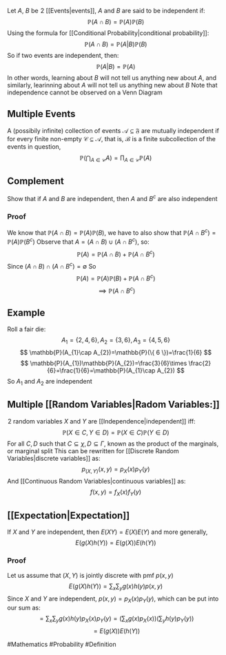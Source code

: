 Let $A$, $B$ be $\hspace{0pt}2$ [[Events|events]], $A$ and $B$ are said to be independent if:
$$
\mathbb{P}(A\cap B)=\mathbb{P}(A)\mathbb{P}(B)
$$
Using the formula for [[Conditional Probability|conditional probability]]:
$$
\mathbb{P}(A\cap B)=\mathbb{P}(A|B)\mathbb{P}(B)
$$
So if two events are independent, then:
$$
\mathbb{P}(A|B)=\mathbb{P}(A)
$$
In other words, learning about $B$ will not tell us anything new about $A$, and similarly, learinning about $A$ will not tell us anything new about $B$
Note that independence cannot be observed on a Venn Diagram
## Multiple Events
A (possibily infinite) collection of events $\mathcal{A}\subseteq \mathfrak{F}$ are mutually independent if for every finite non-empty $\mathcal{C}\subseteq \mathcal{A}$, that is, $\mathcal{B}$ is a finite subcollection of the events in question,
$$
\mathbb{P}\left( \bigcap_{A\in \mathcal{C}}A \right)=\prod_{A\in \mathcal{C}}\mathbb{P}(A)
$$

## Complement
Show that if $A$ and $B$ are independent, then $A$ and $B^{c}$ are also independent
### Proof
We know that $\mathbb{P}(A\cap B)=\mathbb{P}(A)\mathbb{P}(B)$, we have to also show that $\mathbb{P}(A\cap B^{c})=\mathbb{P}(A)\mathbb{P}(B^{c})$
Observe that $A=(A\cap B)\cup (A\cap B^{c})$, so:
$$
\mathbb{P}(A)=\mathbb{P}(A\cap B)+\mathbb{P}(A\cap B^{c})
$$
Since $(A\cap B)\cap(A\cap B^{c})=\emptyset$
So
$$
\mathbb{P}(A)=\mathbb{P}(A)\mathbb{P}(B)+\mathbb{P}(A\cap B^{c})
$$
$$
\implies \mathbb{P}(A\cap B^{c})
$$
## Example
Roll a fair die:
$$
A_{1}=\{ 2,4,6 \},A_{2}=\{ 3,6 \},A_{3}=\{ 4,5,6\}
$$
$$
\mathbb{P}(A_{1}\cap A_{2})=\mathbb{P}(\{ 6 \})=\frac{1}{6}
$$
$$
\mathbb{P}(A_{1})\mathbb{P}(A_{2})=\frac{3}{6}\times \frac{2}{6}=\frac{1}{6}=\mathbb{P}(A_{1}\cap A_{2})
$$
So $A_{1}$ and $A_{2}$ are independent
## Multiple [[Random Variables|Radom Variables:]]
$\hspace{0pt}2$ random variables $X$ and $Y$ are [[Independence|independent]] iff:
$$
\mathbb{P}(X \in C,Y\in D)=\mathbb{P}(X \in C)\mathbb{P}(Y\in D)
$$
For all $C,D$ such that $C\subseteq \chi,D\subseteq\Gamma$, known as the product of the marginals, or marginal split
This can be rewritten for [[Discrete Random Variables|discrete variables]] as:
$$
p_{(X,Y)}(x,y)=p_{X}(x)p_{Y}(y)
$$
And [[Continuous Random Variables|continuous variables]] as:
$$
f(x,y)=f_{X}(x)f_{Y}(y)
$$
## [[Expectation|Expectation]]
If $X$ and $Y$ are independent, then $E(XY)=E(X)E(Y)$ and more generally, 
$$
E(g(X)h(Y))=E(g(X))E(h(Y))
$$
### Proof
Let us assume that $(X,Y)$ is jointly discrete with pmf $p(x,y)$
$$
E(g(X)h(Y))=\sum_{x}\sum_{y}g(x)h(y)p(x,y)
$$
Since $X$ and $Y$ are independent, $p(x,y)=p_{X}(x)p_{Y}(y)$, which can be put into our sum as:
$$
=\sum_{x}\sum_{y}g(x)h(y)p_{X}(x)p_{Y}(y)=\left( \sum_{x}g(x)p_{X}(x) \right)\left( \sum_{y}h(y)p_{Y}(y) \right)
$$
$$
=E(g(X))E(h(Y))
$$



#Mathematics #Probability #Definition